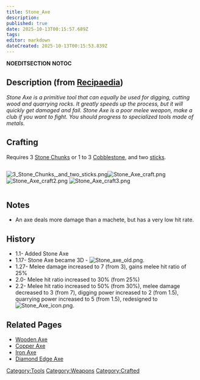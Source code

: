 ```yaml
---
title: Stone_Axe
description: 
published: true
date: 2025-10-13T00:15:57.689Z
tags: 
editor: markdown
dateCreated: 2025-10-13T00:15:53.839Z
---
```


__NOEDITSECTION__ __NOTOC__

## Description (from [Recipaedia](.. "wikilink"))

*Stone Axe is a primitive tool that can equally be used for digging,
cutting wood and quarrying rocks. It greatly speeds up the process, but
it will quickly get damaged and fail. Stone Axe is a poor melee weapon,
make a club if you want to fight. You should progress to specialized
tools made of metals.*

## Crafting

Requires 3 [Stone Chunks](../Terrain/Stone_Chunk.md "wikilink") or 1 to 3
[Cobblestone](../Construction/Cobblestone.md "wikilink"), and two
[sticks](stick "wikilink"). 

<div style="overflow: hidden">

![3_Stone_Chunks,_and_two_sticks.png](3_Stone_Chunks,_and_two_sticks.png
"3_Stone_Chunks,_and_two_sticks.png")![Stone_Axe_craft.png](Stone_Axe_craft.png
"Stone_Axe_craft.png") ![Stone_Axe_craft2.png](Stone_Axe_craft2.png
"Stone_Axe_craft2.png") ![Stone_Axe_craft3.png](Stone_Axe_craft3.png
"Stone_Axe_craft3.png")

</div>

## Notes

  - An axe deals more damage than a machete, but has a very low hit
    rate.

## History

  - 1.1- Added Stone Axe
  - 1.17- Stone Axe became 3D - ![Stone_axe_old.png](Stone_axe_old.png
    "Stone_axe_old.png").
  - 1.27- Melee damage increased to 7 (from 3), gains melee hit ratio of
    25%
  - 2.0- Melee hit ratio increased to 30% (from 25%)
  - 2.2- Melee hit ratio increased to 50% (from 30%), melee damage
    decreased to 3 (from 7), digging power increased to 2 (from 1.5),
    quarrying power increased to 5 (from 1.5), redesigned to
    ![Stone_Axe_icon.png](Stone_Axe_icon.png "Stone_Axe_icon.png").

## Related Pages 

  - [Wooden Axe](Wooden_Axe.md "wikilink")
  - [Copper Axe](Copper_Axe.md "wikilink")
  - [Iron Axe](Iron_Axe.md "wikilink")
  - [Diamond Edge Axe](Diamond_Edge_Axe.md "wikilink")

[Category:Tools](Category:Tools "wikilink")
[Category:Weapons](Category:Weapons "wikilink")
[Category:Crafted](Category:Crafted "wikilink")